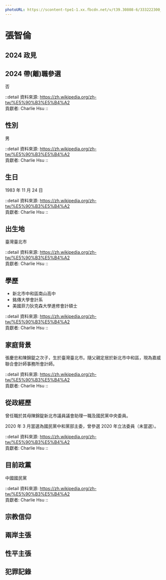 ```yaml
---
photoURL: https://scontent-tpe1-1.xx.fbcdn.net/v/t39.30808-6/333222300_1306511066612215_4008109292503818727_n.jpg?_nc_cat=111&ccb=1-7&_nc_sid=8bfeb9&_nc_ohc=hbeZCVbX77QAX8cTE0H&_nc_ht=scontent-tpe1-1.xx&oh=00_AfARbHQnnPbu15FE_Ox4hd8vjfItv3SoG6LYhbWDf9ri_A&oe=6483FE6B
---
```


# 張智倫

## 2024 政見

## 2024 帶(離)職參選

否

::detail
資料來源: https://zh.wikipedia.org/zh-tw/%E5%90%B3%E5%B4%A2
<br>
貢獻者: Charlie Hsu
::

## 性別

男

::detail
資料來源: https://zh.wikipedia.org/zh-tw/%E5%90%B3%E5%B4%A2
<br>
貢獻者: Charlie Hsu
::

## 生日

1983 年 11 月 24 日

::detail
資料來源: https://zh.wikipedia.org/zh-tw/%E5%90%B3%E5%B4%A2
<br>
貢獻者: Charlie Hsu
::

## 出生地

臺灣臺北市

::detail
資料來源: https://zh.wikipedia.org/zh-tw/%E5%90%B3%E5%B4%A2
<br>
貢獻者: Charlie Hsu
::

## 學歷

- 新北市中和區南山高中
- 銘傳大學會計系
- 美國菲力狄克森大學進修會計碩士

::detail
資料來源: https://zh.wikipedia.org/zh-tw/%E5%90%B3%E5%B4%A2
<br>
貢獻者: Charlie Hsu
::

## 家庭背景

張慶忠和陳錦錠之次子，生於臺灣臺北市。隨父親定居於新北市中和區，現為嘉威聯合會計師事務所會計師。

::detail
資料來源: https://zh.wikipedia.org/zh-tw/%E5%90%B3%E5%B4%A2
<br>
貢獻者: Charlie Hsu
::

## 從政經歷

曾任職於其母陳錦錠新北市議員議會助理一職及國民黨中央委員。

2020 年 3 月當選為國民黨中和黨部主委，曾參選 2020 年立法委員（未當選）。

::detail
資料來源: https://zh.wikipedia.org/zh-tw/%E5%90%B3%E5%B4%A2
<br>
貢獻者: Charlie Hsu
::

## 目前政黨

中國國民黨

::detail
資料來源: https://zh.wikipedia.org/zh-tw/%E5%90%B3%E5%B4%A2
<br>
貢獻者: Charlie Hsu
::

## 宗教信仰

## 兩岸主張

## 性平主張

## 犯罪記錄
